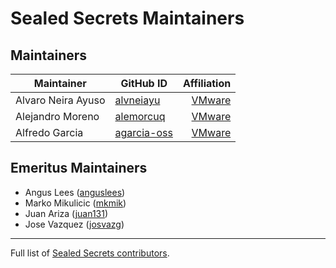 # Sealed Secrets Maintainers

## Maintainers

| Maintainer         | GitHub ID                                           |                              Affiliation |
| ------------------ | --------------------------------------------------- | ---------------------------------------: |
| Alvaro Neira Ayuso | [alvneiayu](https://github.com/alvneiayu)           | [VMware](https://www.github.com/vmware/) |
| Alejandro Moreno   | [alemorcuq](https://github.com/alemorcuq)           | [VMware](https://www.github.com/vmware/) |
| Alfredo Garcia     | [agarcia-oss](https://github.com/agarcia-oss)       | [VMware](https://www.github.com/vmware/) |

## Emeritus Maintainers

- Angus Lees ([anguslees](https://github.com/anguslees))
- Marko Mikulicic ([mkmik](https://github.com/mkmik))
- Juan Ariza ([juan131](https://github.com/juan131))
- Jose Vazquez ([josvazg](https://github.com/josvazg))

---

Full list of [Sealed Secrets contributors](https://github.com/bitnami-labs/sealed-secrets/graphs/contributors).
